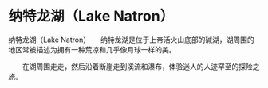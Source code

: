 #	纳特龙湖（Lake Natron）
纳特龙湖（Lake Natron）　　纳特龙湖是位于上帝活火山底部的碱湖，湖周围的地区常被描述为拥有一种荒凉和几乎像月球一样的美。 

　　在湖周围走走，然后沿着断崖走到溪流和瀑布，体验迷人的人迹罕至的探险之旅。